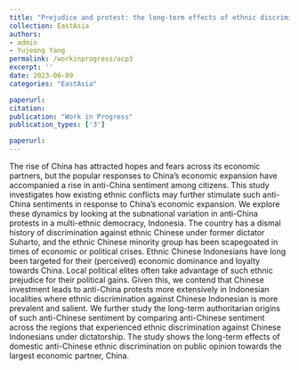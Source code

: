 ```yaml
---
title: "Prejudice and protest: the long-term effects of ethnic discrimination on anti-China protest in Indonesia"
collection: EastAsia
authors: 
- admin
- Yujeong Yang
permalink: /workinprogress/acp3
excerpt: ''
date: 2023-06-09
categories: "EastAsia"

paperurl: 
citation:
publication: "Work in Progress"
publication_types: ['3']

paperurl: 
---
```


The rise of China has attracted hopes and fears across its economic partners, but the popular responses to China’s economic expansion have accompanied a rise in anti-China sentiment among citizens. This study investigates how existing ethnic conflicts may further stimulate such anti-China sentiments in response to China’s economic expansion. We explore these dynamics by looking at the subnational variation in anti-China protests in a multi-ethnic democracy, Indonesia. The country has a dismal history of discrimination against ethnic Chinese under former dictator Suharto, and the ethnic Chinese minority group has been scapegoated in times of economic or political crises. Ethnic Chinese Indonesians have long been targeted for their (perceived) economic dominance and loyalty towards China. Local political elites often take advantage of such ethnic prejudice for their political gains. Given this, we contend that Chinese investment leads to anti-China protests more extensively in Indonesian localities where ethnic discrimination against Chinese Indonesian is more prevalent and salient.  We further study the long-term authoritarian origins of such anti-Chinese sentiment by comparing anti-Chinese sentiment across the regions that experienced ethnic discrimination against Chinese Indonesians under dictatorship. The study shows the long-term effects of domestic anti-Chinese ethnic discrimination on public opinion towards the largest economic partner, China.
